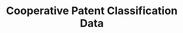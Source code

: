 ---
bigquery: https://console.cloud.google.com/bigquery?p=patents-public-data&d=cpc&page=dataset
citation: '“Cooperative Patent Classification” by the EPO and USPTO, for public use. '
contributors: EPO, USPTO
cost: None
description: Cooperative Patent Classification Data contains the scheme and definitions
  of the Cooperative Patent Classification system for classifying patent documents.
  The CPC is the result of a partnership between the EPO and the USPTO in their joint
  effort to develop a common, internationally compatible classification system for
  technical documents, in particular patent publications, which will be used by both
  offices in the patent granting process
documentation: https://www.cooperativepatentclassification.org/cpcSchemeAndDefinitions
last_edit: Mon, 04 Apr 2022 19:07:06 GMT
location: https://www.cooperativepatentclassification.org/index
maintained_by: USPTO, EPO
schema_fields: '[''titlePart'', ''breakdown_code'', ''childGroups'', ''ipcConcordant'',
  ''residual_references'', ''level'', ''additional_only'', ''date_revised'', ''limitingReferences'',
  ''title_part'', ''application_references'', ''notAllocatable'', ''parents'', ''limiting_references'',
  ''breakdownCode'', ''informativeReferences'', ''symbol'', ''title_full'', ''informative_references'',
  ''child_groups'', ''definition'', ''not_allocatable'', ''status'', ''children'',
  ''synonyms'', ''dateRevised'', ''applicationReferences'', ''ipc_concordant'', ''residualReferences'',
  ''sizeCache'', ''glossary'', ''titleFull'']'
shortname: cooperative_patent_classification
tags:
- patents
- science
title: Cooperative Patent Classification Data
uuid: 984374a7-16e9-4b35-9445-458daceb01bf
---